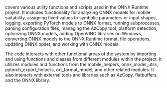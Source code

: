covers various utility functions and scripts used in the ONNX Runtime project. It includes functionality for analyzing ONNX models for mobile suitability, assigning fixed values to symbolic parameters or input shapes, logging, exporting PyTorch models to ONNX format, running subprocesses, parsing configuration files, managing the AzCopy tool, platform detection, optimizing ONNX models, adding OpenVINO libraries on Windows, converting ONNX models to the ONNX Runtime format, file operations, updating ONNX opset, and working with ONNX models. 

The code interacts with other functional areas of the system by importing and using functions and classes from different modules within the project. It utilizes modules and functions from the mobile_helpers, onnx_model_utils, pytorch_export_helpers, ort_format_model, and other related modules. It also interacts with external tools and libraries such as AzCopy, flatbuffers, and the ONNX library.